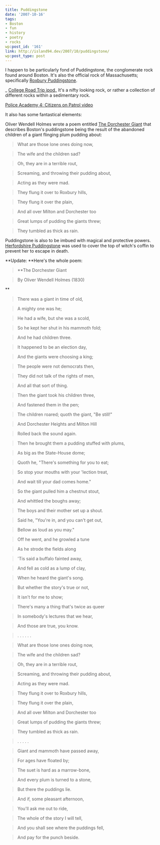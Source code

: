 ```yaml
---
title: Puddingstone
date: '2007-10-16'
tags:
- Boston
- fun
- history
- poetry
- rocks
wp:post_id: '161'
link: http://island94.dev/2007/10/puddingstone/
wp:post_type: post
---
```


I happen to be particularly fond of Puddingstone, the conglomerate rock found around Boston. It's also the official rock of Massachusetts; specifically [Roxbury Puddingstone](http://en.wikipedia.org/wiki/Roxbury_puddingstone).

_ [College Road Trip ipod](http://www.iucn-tftsg.org/?college_road_trip)_ It's a nifty looking rock, or rather a collection of different rocks within a sedimentary rock.

[Police Academy 4: Citizens on Patrol video](http://time-travel.com/?police_academy_4_citizens_on_patrol)

It also has some fantastical elements:

Oliver Wendell Holmes wrote a poem entitled [The Dorchester Giant](http://www.ibiblio.org/eldritch/owh/pudding.html) that describes Boston's puddingstone being the result of the abandoned children of a giant flinging plum pudding about:

> What are those lone ones doing now,

> The wife and the children sad?

> Oh, they are in a terrible rout,

> Screaming, and throwing their pudding about,

> Acting as they were mad.

>

> They flung it over to Roxbury hills,

> They flung it over the plain,

> And all over Milton and Dorchester too

> Great lumps of pudding the giants threw;

> They tumbled as thick as rain.

Puddingstone is also to be imbued with magical and protective powers. [Herfordshire Puddingstone](http://en.wikipedia.org/wiki/Hertfordshire_puddingstone) was used to cover the top of witch's coffin to prevent her to escape in death.

**Update: **Here's the whole poem:

> **The Dorchester Giant

> By Oliver Wendell Holmes (1830)

**

>

> There was a giant in time of old,

> A mighty one was he;

> He had a wife, but she was a scold,

> So he kept her shut in his mammoth fold;

> And he had children three.

>

> It happened to be an election day,

> And the giants were choosing a king;

> The people were not democrats then,

> They did not talk of the rights of men,

> And all that sort of thing.

>

> Then the giant took his children three,

> And fastened them in the pen;

> The children roared; quoth the giant, "Be still!"

> And Dorchester Heights and Milton Hill

> Rolled back the sound again.

>

> Then he brought them a pudding stuffed with plums,

> As big as the State-House dome;

> Quoth he, "There's something for you to eat;

> So stop your mouths with your 'lection treat,

> And wait till your dad comes home."

>

> So the giant pulled him a chestnut stout,

> And whittled the boughs away;

> The boys and their mother set up a shout.

> Said he, "You're in, and you can't get out,

> Bellow as loud as you may."

>

> Off he went, and he growled a tune

> As he strode the fields along

> 'Tis said a buffalo fainted away,

> And fell as cold as a lump of clay,

> When he heard the giant's song.

>

> But whether the story's true or not,

> It isn't for me to show;

> There's many a thing that's twice as queer

> In somebody's lectures that we hear,

> And those are true, you know.

>

> . . . . . .

>

> What are those lone ones doing now,

> The wife and the children sad?

> Oh, they are in a terrible rout,

> Screaming, and throwing their pudding about,

> Acting as they were mad.

>

> They flung it over to Roxbury hills,

> They flung it over the plain,

> And all over Milton and Dorchester too

> Great lumps of pudding the giants threw;

> They tumbled as thick as rain.

>

> . . . . .

>

> Giant and mammoth have passed away,

> For ages have floated by;

> The suet is hard as a marrow-bone,

> And every plum is turned to a stone,

> But there the puddings lie.

>

> And if, some pleasant afternoon,

> You'll ask me out to ride,

> The whole of the story I will tell,

> And you shall see where the puddings fell,

> And pay for the punch beside.